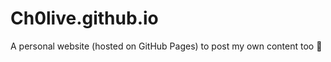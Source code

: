 # Ch0live.github.io
A personal website (hosted on GitHub Pages) to post my own content too :rocket:
